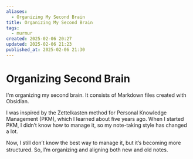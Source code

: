 ```yaml
---
aliases:
  - Organizing My Second Brain
title: Organizing My Second Brain
tags:
  - murmur
created: 2025-02-06 20:27
updated: 2025-02-06 21:23
published_at: 2025-02-06 21:30
---
```

# Organizing Second Brain

I'm organizing my second brain. It consists of Markdown files created with Obsidian.

I was inspired by the Zettelkasten method for Personal Knowledge Management (PKM), which I learned about five years ago. When I started PKM, I didn’t know how to manage it, so my note-taking style has changed a lot.

Now, I still don’t know the best way to manage it, but it’s becoming more structured. So, I’m organizing and aligning both new and old notes.　